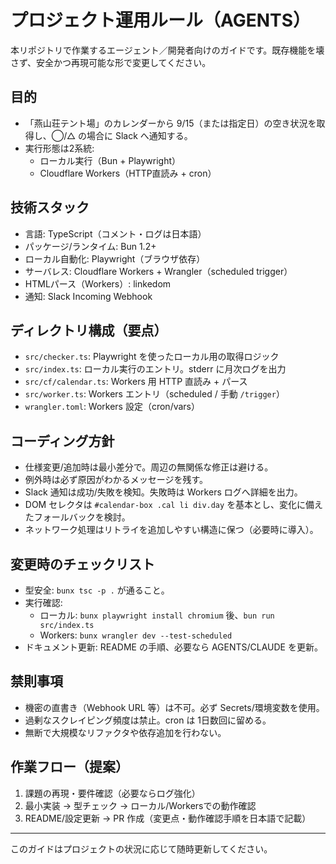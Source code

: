 # プロジェクト運用ルール（AGENTS）

本リポジトリで作業するエージェント／開発者向けのガイドです。既存機能を壊さず、安全かつ再現可能な形で変更してください。

## 目的
- 「燕山荘テント場」のカレンダーから 9/15（または指定日）の空き状況を取得し、◯/△ の場合に Slack へ通知する。
- 実行形態は2系統:
  - ローカル実行（Bun + Playwright）
  - Cloudflare Workers（HTTP直読み + cron）

## 技術スタック
- 言語: TypeScript（コメント・ログは日本語）
- パッケージ/ランタイム: Bun 1.2+
- ローカル自動化: Playwright（ブラウザ依存）
- サーバレス: Cloudflare Workers + Wrangler（scheduled trigger）
- HTMLパース（Workers）: linkedom
- 通知: Slack Incoming Webhook

## ディレクトリ構成（要点）
- `src/checker.ts`: Playwright を使ったローカル用の取得ロジック
- `src/index.ts`: ローカル実行のエントリ。stderr に月次ログを出力
- `src/cf/calendar.ts`: Workers 用 HTTP 直読み + パース
- `src/worker.ts`: Workers エントリ（scheduled / 手動 `/trigger`）
- `wrangler.toml`: Workers 設定（cron/vars）

## コーディング方針
- 仕様変更/追加時は最小差分で。周辺の無関係な修正は避ける。
- 例外時は必ず原因がわかるメッセージを残す。
- Slack 通知は成功/失敗を検知。失敗時は Workers ログへ詳細を出力。
- DOM セレクタは `#calendar-box .cal li div.day` を基本とし、変化に備えたフォールバックを検討。
- ネットワーク処理はリトライを追加しやすい構造に保つ（必要時に導入）。

## 変更時のチェックリスト
- 型安全: `bunx tsc -p .` が通ること。
- 実行確認:
  - ローカル: `bunx playwright install chromium` 後、`bun run src/index.ts`
  - Workers: `bunx wrangler dev --test-scheduled`
- ドキュメント更新: README の手順、必要なら AGENTS/CLAUDE を更新。

## 禁則事項
- 機密の直書き（Webhook URL 等）は不可。必ず Secrets/環境変数を使用。
- 過剰なスクレイピング頻度は禁止。cron は 1日数回に留める。
- 無断で大規模なリファクタや依存追加を行わない。

## 作業フロー（提案）
1. 課題の再現・要件確認（必要ならログ強化）
2. 最小実装 → 型チェック → ローカル/Workersでの動作確認
3. README/設定更新 → PR 作成（変更点・動作確認手順を日本語で記載）

---

このガイドはプロジェクトの状況に応じて随時更新してください。

